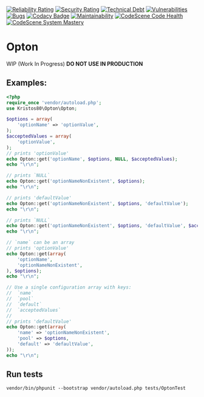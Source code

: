 [![Reliability Rating](https://sonarcloud.io/api/project_badges/measure?project=kristos80_Opton&metric=reliability_rating)](https://sonarcloud.io/dashboard?id=kristos80_Opton)
[![Security Rating](https://sonarcloud.io/api/project_badges/measure?project=kristos80_Opton&metric=security_rating)](https://sonarcloud.io/dashboard?id=kristos80_Opton)
[![Technical Debt](https://sonarcloud.io/api/project_badges/measure?project=kristos80_Opton&metric=sqale_index)](https://sonarcloud.io/dashboard?id=kristos80_Opton)
[![Vulnerabilities](https://sonarcloud.io/api/project_badges/measure?project=kristos80_Opton&metric=vulnerabilities)](https://sonarcloud.io/dashboard?id=kristos80_Opton)
[![Bugs](https://sonarcloud.io/api/project_badges/measure?project=kristos80_Opton&metric=bugs)](https://sonarcloud.io/dashboard?id=kristos80_Opton)
[![Codacy Badge](https://api.codacy.com/project/badge/Grade/3d8b12dc518945688a4d5a86f1797fc8)](https://www.codacy.com/manual/kristos80/Opton?utm_source=github.com&amp;utm_medium=referral&amp;utm_content=kristos80/Opton&amp;utm_campaign=Badge_Grade) 
[![Maintainability](https://api.codeclimate.com/v1/badges/b270ce7780ab822b411b/maintainability)](https://codeclimate.com/github/kristos80/Opton/maintainability) 
[![CodeScene Code Health](https://codescene.io/projects/6894/status-badges/code-health)](https://codescene.io/projects/6894) 
[![CodeScene System Mastery](https://codescene.io/projects/6894/status-badges/system-mastery)](https://codescene.io/projects/6894)
# Opton

WIP (Work In Progress) **DO NOT USE IN PRODUCTION**

## Examples:
```PHP
<?php
require_once 'vendor/autoload.php';
use Kristos80\Opton\Opton;

$options = array(
	'optionName' => 'optionValue',
);
$acceptedValues = array(
	'optionValue',
);
// prints 'optionValue'
echo Opton::get('optionName', $options, NULL, $acceptedValues);
echo "\r\n";

// prints `NULL`
echo Opton::get('optionNameNonExistent', $options);
echo "\r\n";

// prints 'defaultValue'
echo Opton::get('optionNameNonExistent', $options, 'defaultValue');
echo "\r\n";

// prints `NULL`
echo Opton::get('optionNameNonExistent', $options, 'defaultValue', $acceptedValues);
echo "\r\n";

// `name` can be an array 
// prints 'optionValue'
echo Opton::get(array(
	'optionName',
	'optionNameNonExistent',
), $options);
echo "\r\n";

// Use a single configuration array with keys:
//	`name`
// 	`pool`
//	`default`
//	`acceptedValues`
//
// prints 'defaultValue'
echo Opton::get(array(
	'name' => 'optionNameNonExistent',
	'pool' => $options,
	'default' => 'defaultValue',
));
echo "\r\n";
```

## Run tests
```cli
vendor/bin/phpunit --bootstrap vendor/autoload.php tests/OptonTest
```
